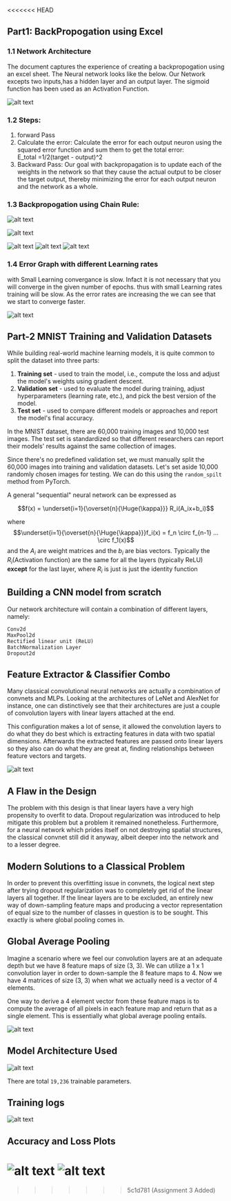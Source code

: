 <<<<<<< HEAD
## Part1: BackPropogation using Excel
### 1.1 Network Architecture
The document captures the experience of creating a backpropogation using an excel sheet. The Neural network looks like the below. Our Network excepts two inputs,has a hidden layer and an output layer. The sigmoid function has been used as an Activation Function.

![alt text](https://github.com/minakshimathpal/EVA-Computer-Vision-Using-Pytorch/blob/main/Assignment3/artifacts/Network%20Architecture.PNG?raw=True)

### 1.2 Steps:
1. forward Pass
2. Calculate the error:  Calculate the error for each output neuron using the squared error function and sum them to get the total error:
   <br> E_total =1/2(target - output)^2
4. Backward Pass: Our goal with backpropagation is to update each of the weights in the network so that they cause the actual output to be closer the target output, thereby minimizing the error for each output neuron and the network as a whole.

### 1.3 Backpropogation using Chain Rule:
![alt text](https://github.com/minakshimathpal/EVA-Computer-Vision-Using-Pytorch/blob/main/Assignment3/artifacts/Backward_Pass.PNG?raw=True)

![alt text](https://github.com/minakshimathpal/EVA-Computer-Vision-Using-Pytorch/blob/main/Assignment3/artifacts/Hidden_Layer_Gradient_Propogation.PNG?raw=True)

![alt text](https://github.com/minakshimathpal/EVA-Computer-Vision-Using-Pytorch/blob/main/Assignment3/artifacts/Formula_1.PNG?raw=True)
![alt text](https://github.com/minakshimathpal/EVA-Computer-Vision-Using-Pytorch/blob/main/Assignment3/artifacts/formula_2.PNG?raw=True)
![alt text](https://github.com/minakshimathpal/EVA-Computer-Vision-Using-Pytorch/blob/main/Assignment3/artifacts/Formula_3.PNG?raw=True)

### 1.4 Error Graph with different Learning rates
with Small Learning convergance is slow. Infact it is not necessary that you will converge in  the given number of epochs. thus with small Learning rates training will be slow. As the error rates are increasing the we can see that we start to converge faster.

![alt text](https://github.com/minakshimathpal/EVA-Computer-Vision-Using-Pytorch/blob/main/Assignment3/artifacts/Learning_Rates.PNG?raw=True)


## Part-2 MNIST Training and Validation Datasets

While building real-world machine learning models, it is quite common to split the dataset into three parts:

1. **Training set** - used to train the model, i.e., compute the loss and adjust the model's weights using gradient descent.
2. **Validation set** - used to evaluate the model during training, adjust hyperparameters (learning rate, etc.), and pick the best version of the model.
3. **Test set** - used to compare different models or approaches and report the model's final accuracy.

In the MNIST dataset, there are 60,000 training images and 10,000 test images. The test set is standardized so that different researchers can report their models' results against the same collection of images. 

Since there's no predefined validation set, we must manually split the 60,000 images into training and validation datasets. Let's set aside 10,000 randomly chosen images for testing. We can do this using the `random_spilt` method from PyTorch.

A general "sequential" neural network can be expressed as

$$f(x) = \underset{i=1}{\overset{n}{\Huge{\kappa}}} R_i(A_ix+b_i)$$

where $$\underset{i=1}{\overset{n}{\Huge{\kappa}}}f_i(x) = f_n \circ f_{n-1} ... \circ f_1(x)$$ and the $A_i$ are weight matrices and the $b_i$ are bias vectors. Typically the $R_i$(Activation function) are the same for all the layers (typically ReLU) **except** for the last layer, where $R_i$ is just is just the identity function

## Building a CNN model from scratch
Our network architecture will contain a combination of different layers, namely:

    Conv2d
    MaxPool2d
    Rectified linear unit (ReLU)
    BatchNormalization Layer
    Dropout2d
    
## Feature Extractor & Classifier Combo

Many classical convolutional neural networks are actually a combination of convnets and MLPs. Looking at the architectures of LeNet and AlexNet for instance, one can distinctively see that their architectures are just a couple of convolution layers with linear layers attached at the end.

This configuration makes a lot of sense, it allowed the convolution layers to do what they do best which is extracting features in data with two spatial dimensions. Afterwards the extracted features are passed onto linear layers so they also can do what they are great at, finding relationships between feature vectors and targets.

![alt text](https://github.com/minakshimathpal/EVA-Computer-Vision-Using-Pytorch/blob/master/Assignment3/artifacts/Alexnet_architecture.PNG?raw=true)

## A Flaw in the Design

The problem with this design is that linear layers have a very high propensity to overfit to data. Dropout regularization was introduced to help mitigate this problem but a problem it remained nonetheless. Furthermore, for a neural network which prides itself on not destroying spatial structures, the classical convnet still did it anyway, albeit deeper into the network and to a lesser degree.

## Modern Solutions to a Classical Problem

In order to prevent this overfitting issue in convnets, the logical next step after trying dropout regularization was to completely get rid of the linear layers all together. If the linear layers are to be excluded, an entirely new way of down-sampling feature maps and producing a vector representation of equal size to the number of classes in question is to be sought. This exactly is where global pooling comes in.

## Global Average Pooling

Imagine a scenario where we feel our convolution layers are at an adequate depth but we have 8 feature maps of size (3, 3). We can utilize a 1 x 1 convolution layer in order to down-sample the 8 feature maps to 4. Now we have 4 matrices of size (3, 3) when what we actually need is a vector of 4 elements.

One way to derive a 4 element vector from these feature maps is to compute the average of all pixels in each feature map and return that as a single element. This is essentially what global average pooling entails.

![alt text](https://github.com/minakshimathpal/EVA-Computer-Vision-Using-Pytorch/blob/master/Assignment3/artifacts/Global_average_poolin.PNG?raw=true)
    
## Model Architecture Used

![alt text](https://github.com/minakshimathpal/EVA-Computer-Vision-Using-Pytorch/blob/master/Assignment3/artifacts/Model_architecture.PNG?raw=true)

There are total ```19,236``` trainable parameters. 

## Training logs
![alt text](https://github.com/minakshimathpal/EVA-Computer-Vision-Using-Pytorch/blob/main/Assignment3/artifacts/training_logs.PNG)

## Accuracy and Loss Plots
![alt text](https://github.com/minakshimathpal/EVA-Computer-Vision-Using-Pytorch/blob/master/Assignment3/artifacts/Accuracy_plot.PNG?raw=true)
![alt text](https://github.com/minakshimathpal/EVA-Computer-Vision-Using-Pytorch/blob/master/Assignment3/artifacts/Loss_plot.PNG?raw=true)
=======
>>>>>>> 5c1d781 (Assignment 3 Added)

